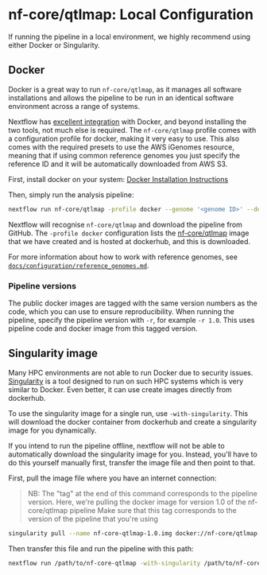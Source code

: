 # nf-core/qtlmap: Local Configuration

If running the pipeline in a local environment, we highly recommend using either Docker or Singularity.

## Docker
Docker is a great way to run `nf-core/qtlmap`, as it manages all software installations and allows the pipeline to be run in an identical software environment across a range of systems.

Nextflow has [excellent integration](https://www.nextflow.io/docs/latest/docker.html) with Docker, and beyond installing the two tools, not much else is required. The `nf-core/qtlmap` profile comes with a configuration profile for docker, making it very easy to use. This also comes with the required presets to use the AWS iGenomes resource, meaning that if using common reference genomes you just specify the reference ID and it will be automatically downloaded from AWS S3.

First, install docker on your system: [Docker Installation Instructions](https://docs.docker.com/engine/installation/)

Then, simply run the analysis pipeline:
```bash
nextflow run nf-core/qtlmap -profile docker --genome '<genome ID>' --design '<path to your design file>'
```

Nextflow will recognise `nf-core/qtlmap` and download the pipeline from GitHub. The `-profile docker` configuration lists the [nf-core/qtlmap](https://hub.docker.com/r/nfcore/qtlmap/) image that we have created and is hosted at dockerhub, and this is downloaded.

For more information about how to work with reference genomes, see [`docs/configuration/reference_genomes.md`](reference_genomes.md).

### Pipeline versions
The public docker images are tagged with the same version numbers as the code, which you can use to ensure reproducibility. When running the pipeline, specify the pipeline version with `-r`, for example `-r 1.0`. This uses pipeline code and docker image from this tagged version.


## Singularity image
Many HPC environments are not able to run Docker due to security issues. [Singularity](http://singularity.lbl.gov/) is a tool designed to run on such HPC systems which is very similar to Docker. Even better, it can use create images directly from dockerhub.

To use the singularity image for a single run, use `-with-singularity`. This will download the docker container from dockerhub and create a singularity image for you dynamically.

If you intend to run the pipeline offline, nextflow will not be able to automatically download the singularity image for you. Instead, you'll have to do this yourself manually first, transfer the image file and then point to that.

First, pull the image file where you have an internet connection:

> NB: The "tag" at the end of this command corresponds to the pipeline version.
> Here, we're pulling the docker image for version 1.0 of the nf-core/qtlmap pipeline
> Make sure that this tag corresponds to the version of the pipeline that you're using

```bash
singularity pull --name nf-core-qtlmap-1.0.img docker://nf-core/qtlmap:1.0
```

Then transfer this file and run the pipeline with this path:

```bash
nextflow run /path/to/nf-core-qtlmap -with-singularity /path/to/nf-core-qtlmap-1.0.img
```
